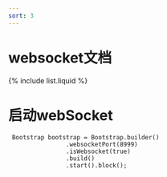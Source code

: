 ```yaml
---
sort: 3
---
```

# websocket文档

{% include list.liquid %}

# 启动webSocket


```
 Bootstrap bootstrap = Bootstrap.builder()
                .websocketPort(8999)
                .isWebsocket(true)
                .build()
                .start().block();
```